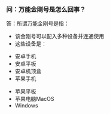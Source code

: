 ### 问：万能金刚号是怎么回事？
答：所谓万能金刚号是指：
- 该金刚号可以配入多种设备并连通使用
- 这些设备是：

* 安卓手机 
* 安卓平板
* 安卓机顶盒
* 苹果手机
+ 苹果平板
+ 苹果电脑MacOS
+ Windows
